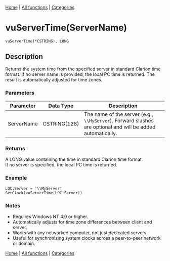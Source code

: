 [Home](../index.md) | [All functions](index.md) | [Categories](../categories/index.md)

# vuServerTime(ServerName)

```Prototype
vuServerTime(*CSTRING), LONG
```


## Description
Returns the system time from the specified server in standard Clarion time format. If no server name is provided, the local PC time is returned. The result is automatically adjusted for time zones.

### Parameters

| Parameter  | Data Type    | Description                                                                 |
|------------|--------------|-----------------------------------------------------------------------------|
| ServerName | CSTRING(128) | The name of the server (e.g., `\\MyServer`). Forward slashes are optional and will be added automatically. |

### Returns
A LONG value containing the time in standard Clarion time format.  
If no server is specified, the local PC time is returned.

### Example

```Clarion
LOC:Server = '\\MyServer'
SetClock(vuServerTime(LOC:Server))
```

### Notes
- Requires Windows NT 4.0 or higher.  
- Automatically adjusts for time zone differences between client and server.  
- Works with any networked computer, not just dedicated servers.  
- Useful for synchronizing system clocks across a peer-to-peer network or domain.

[Home](../index.md) | [All functions](index.md) | [Categories](../categories/index.md)
